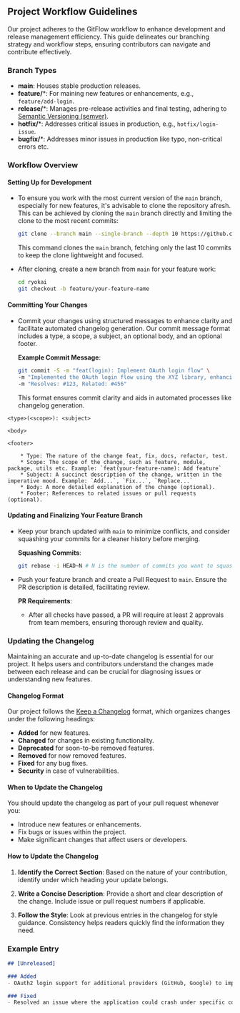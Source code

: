 ## Project Workflow Guidelines

Our project adheres to the GitFlow workflow to enhance development and release management efficiency. This guide delineates our branching strategy and workflow steps, ensuring contributors can navigate and contribute effectively.

### Branch Types

- **main**: Houses stable production releases.
- **feature/***: For maining new features or enhancements, e.g., `feature/add-login`.
- **release/***: Manages pre-release activities and final testing, adhering to [Semantic Versioning (semver)](https://semver.org/ "Semantic Versioning 2.0.0").
- **hotfix/***: Addresses critical issues in production, e.g., `hotfix/login-issue`.
- **bugfix/***: Addresses minor issues in production like typo, non-critical errors etc.
### Workflow Overview

#### Setting Up for Development

- To ensure you work with the most current version of the `main` branch, especially for new features, it's advisable to clone the repository afresh. This can be achieved by cloning the `main` branch directly and limiting the clone to the most recent commits:

    ```bash
    git clone --branch main --single-branch --depth 10 https://github.com/KiraCore/ryokai.git
    ```

    This command clones the `main` branch, fetching only the last 10 commits to keep the clone lightweight and focused.

- After cloning, create a new branch from `main` for your feature work:

    ```bash
    cd ryokai
    git checkout -b feature/your-feature-name
    ```

#### Committing Your Changes

- Commit your changes using structured messages to enhance clarity and facilitate automated changelog generation. Our commit message format includes a type, a scope, a subject, an optional body, and an optional footer.

    **Example Commit Message**:

    ```bash
    git commit -S -m "feat(login): Implement OAuth login flow" \
    -m "Implemented the OAuth login flow using the XYZ library, enhancing security and efficiency." \
    -m "Resolves: #123, Related: #456"
    ```

    This format ensures commit clarity and aids in automated processes like changelog generation.

```plaintext
<type>(<scope>): <subject>

<body>

<footer>
```
        * Type: The nature of the change feat, fix, docs, refactor, test.
        * Scope: The scope of the change, such as feature, module, package, utils etc. Example: `feat(your-feature-name): Add feature`
        * Subject: A succinct description of the change, written in the imperative mood. Example: `Add...`, `Fix...`, `Replace...`
        * Body: A more detailed explanation of the change (optional).
        * Footer: References to related issues or pull requests (optional).


#### Updating and Finalizing Your Feature Branch

- Keep your branch updated with `main` to minimize conflicts, and consider squashing your commits for a cleaner history before merging.

    **Squashing Commits**:

    ```bash
    git rebase -i HEAD~N # N is the number of commits you want to squash
    ```

- Push your feature branch and create a Pull Request to `main`. Ensure the PR description is detailed, facilitating review.

    **PR Requirements**:

    - After all checks have passed, a PR will require at least 2 approvals from team members, ensuring thorough review and quality.

### Updating the Changelog

Maintaining an accurate and up-to-date changelog is essential for our project. It helps users and contributors understand the changes made between each release and can be crucial for diagnosing issues or understanding new features.

#### Changelog Format

Our project follows the [Keep a Changelog](https://keepachangelog.com/) format, which organizes changes under the following headings:

- **Added** for new features.
- **Changed** for changes in existing functionality.
- **Deprecated** for soon-to-be removed features.
- **Removed** for now removed features.
- **Fixed** for any bug fixes.
- **Security** in case of vulnerabilities.

#### When to Update the Changelog

You should update the changelog as part of your pull request whenever you:

- Introduce new features or enhancements.
- Fix bugs or issues within the project.
- Make significant changes that affect users or developers.

#### How to Update the Changelog

1. **Identify the Correct Section**: Based on the nature of your contribution, identify under which heading your update belongs.

2. **Write a Concise Description**: Provide a short and clear description of the change. Include issue or pull request numbers if applicable.

3. **Follow the Style**: Look at previous entries in the changelog for style guidance. Consistency helps readers quickly find the information they need.

### Example Entry

```markdown
## [Unreleased]

### Added
- OAuth2 login support for additional providers (GitHub, Google) to improve user experience. See PR #123.

### Fixed
- Resolved an issue where the application could crash under specific conditions when processing requests. Fixes issue #456.
```

